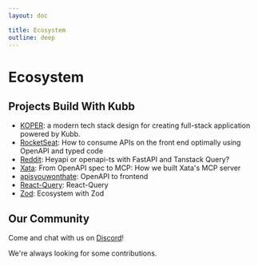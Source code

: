 ```yaml
---
layout: doc

title: Ecosystem
outline: deep
---
```


# Ecosystem

## Projects Build With Kubb

- [KOPER](https://github.com/dxloop/koper): a modern tech stack design for creating full-stack application powered by Kubb.
- [RocketSeat](https://www.rocketseat.com.br/blog/artigos/post/consumo-apis-openapi-codigo-tipado): How to consume APIs on the front end optimally using OpenAPI and typed code
- [Reddit](https://www.reddit.com/r/reactjs/comments/1o9vcfy/heyapi_or_openapits_with_fastapi_and_tanstack/): Heyapi or openapi-ts with FastAPI and Tanstack Query?
- [Xata](https://xata.io/blog/built-xata-mcp-server): From OpenAPI spec to MCP: How we built Xata's MCP server
- [apisyouwonthate](https://apisyouwonthate.com/newsletter/openapi-to-frontend/): OpenAPI to frontend
- [React-Query](https://tanstack.com/query/v5/docs/framework/react/community/community-projects): React-Query
- [Zod](https://zod.dev/ecosystem?id=x-to-zod): Ecosystem with Zod

## Our Community
Come and chat with us on [Discord](https://discord.gg/shfBFeczrm)!

We're always looking for some contributions.
